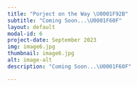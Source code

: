 ```yaml
---
title: "Porject on the Way \U0001F92B"
subtitle: "Coming Soon...\U0001F60F"
layout: default
modal-id: 6
project-date: September 2023
img: image6.jpg
thumbnail: image6.jpg
alt: image-alt
description: "Coming Soon...\U0001F60F"

---
```


